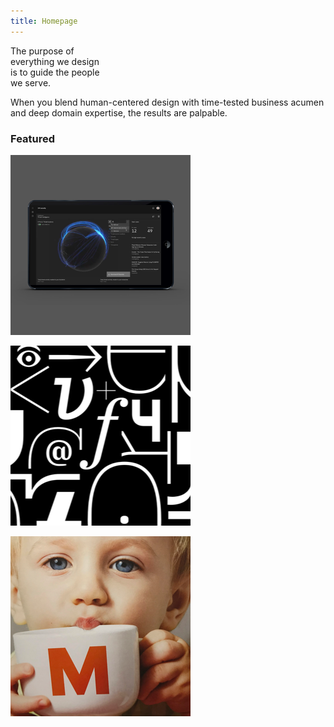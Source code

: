 ```yaml
---
title: Homepage
---
```


<title-block>
The purpose of<br>
everything we design<br>
<span>is to guide the people<br>
we serve.</span>
</title-block>

<grid background="gray-10">
<column lg="8">

When you blend human-centered design with time-tested business acumen and deep domain expertise, the results are palpable.

</column>
</grid>

<grid background="gray-10">
<column lg="4">

### Featured
<!-- -->
</column>
<column lg="4" md="4">

<tile
      tile_title_one="IBM Security"
      description="Detection is at an all time high and breaches at an all time low"
      link_one="Read more">
      <img src="./global/images/tile-img-sm__security.png" alt="A laptop showing security analytics" class="img--sm"/>
    </tile>

</column>
<column lg="4" md="4">

<tile
      tile_title_one="IBM Plex"
      description="Our typeface launched earlier this year and is now going global"
      link_one="Read more">
      <img src="./global/images/tile-img-sm__plex.png" alt="Various letters and characters in the Plex typeface" class="img--sm"/>
    </tile>

</column>
<column lg="4" md="4">

  <tile
      tile_title_one="iX + Migros"
      description="An integrated experience for Switzerland's most popular brand"
      link_one="Read more">
      <img src="./global/images/tile-img-sm__ix-migros.png" alt="an image of a little boy drinking from a mug" class="img--sm"/>    
    </tile>

</column>
</grid>
